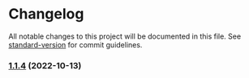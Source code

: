 # Changelog

All notable changes to this project will be documented in this file. See [standard-version](https://github.com/conventional-changelog/standard-version) for commit guidelines.

### [1.1.4](https://github.com/RSNFreud/PetrolShare/compare/v1.1.3...v1.1.4) (2022-10-13)

